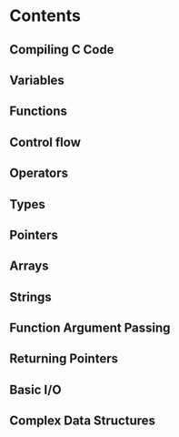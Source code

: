 # Contents

## Compiling C Code
## Variables
## Functions
## Control flow
## Operators
## Types
## Pointers
## Arrays
## Strings
## Function Argument Passing
## Returning Pointers
## Basic I/O
## Complex Data Structures
